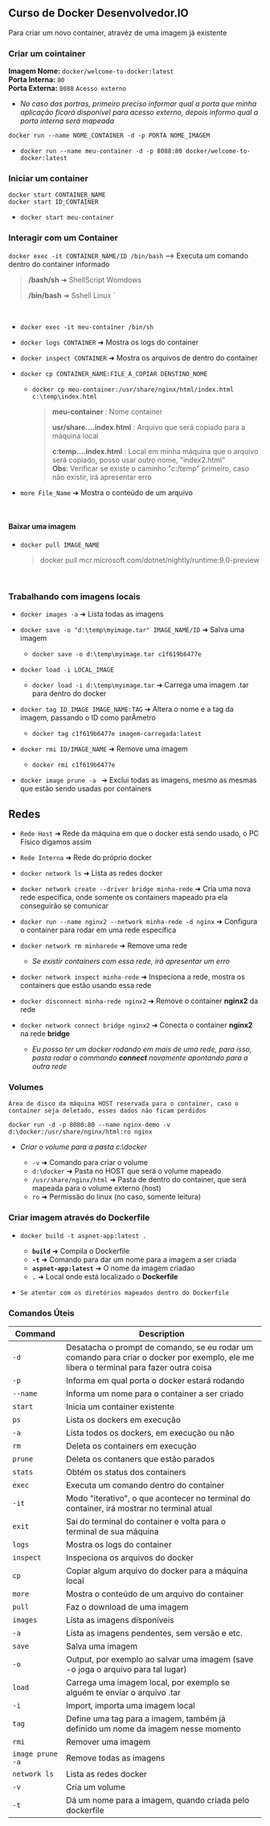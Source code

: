 ## Curso de Docker  Desenvolvedor.IO

Para criar um novo container, atravéz de uma imagem já existente

### Criar um cointainer

**Imagem Nome:** `docker/welcome-to-docker:latest` <br/>
**Porta Interna:** `80`<br/>
**Porta Externa:** `8088`  `Acesso externo` <br/>
* *No caso das portras, primeiro preciso informar qual a porta que minha aplicação ficará disponível para acesso externo, depois informo qual a porta interna será mapeada* <br/>

`docker run --name NOME_CONTAINER -d -p PORTA NOME_IMAGEM` <br/>
*   `docker run --name meu-container -d -p 8088:80 docker/welcome-to-docker:latest`


### Iniciar um container

`docker start CONTAINER_NAME`<br/>
`docker start ID_CONTAINER`
*   `docker start meu-container`


### Interagir com um Container

`docker exec -it CONTAINER_NAME/ID /bin/bash` --> Executa um comando dentro do container informado
 > **/bash/sh**  ➜ ShellScript Womdows
 >
 > **/bin/bash** ➜ Sshell Linux
`
<br/>

* `docker exec -it meu-container /bin/sh`
* `docker logs CONTAINER`  ➜ Mostra os logs do container
* `docker inspect CONTAINER` ➜ Mostra os arquivos de dentro do container

* `docker cp CONTAINER_NAME:FILE_A_COPIAR DENSTINO_NOME`
    *  `docker cp meu-container:/usr/share/nginx/html/index.html c:\temp\index.html`
        > **meu-container** : Nome container
        >
        > **usr/share....index.html** : Arquivo que será copiado para a máquina local
        >
        > **c:temp....index.html** : Local em minha máquina que o arquivo será copiado, posso usar outro nome, "index2.html"  
        > **Obs**: Verificar se existe o caminho "c:/temp" primeiro, caso não existir, irá apresentar erro
* `more File_Name` ➜ Mostra o conteúdo de um arquivo

<br/>

#### Baixar uma imagem
* `docker pull IMAGE_NAME`
    >  docker pull mcr.microsoft.com/dotnet/nightly/runtime:9.0-preview

<br/>

### Trabalhando com imagens locais
* `docker images -a` ➜ Lista todas as imagens
* `docker save -o "d:\temp\myimage.tar" IMAGE_NAME/ID` ➜ Salva uma imagem <br/>
    * `docker save -o d:\temp\myimage.tar c1f619b6477e` 

* `docker load -i LOCAL_IMAGE `
    * `docker load -i d:\temp\myimage.tar`  ➜ Carrega uma imagem .tar para dentro do docker     

* `docker tag ID_IMAGE IMAGE_NAME:TAG` ➜ Altera o nome e a tag da imagem, passando o ID como parÂmetro
    *  `docker tag c1f619b6477e imagem-carregada:latest`

* `docker rmi ID/IMAGE_NAME` ➜ Remove uma imagem
    * `docker rmi c1f619b6477e`
* `docker image prune -a ` ➜ Exclui todas as imagens, mesmo as mesmas que estão sendo usadas por containers
    


## Redes

* `Rede Host` ➜ Rede da máquina em que o docker está sendo usado, o PC Físico digamos assim

* `Rede Interna` ➜ Rede do próprio docker

* `docker network ls` ➜ Lista as redes docker

* `docker network create --driver bridge minha-rede` ➜ Cria uma nova rede específica, onde somente os containers mapeado pra ela conseguirão se comunicar

* `docker run --name nginx2 --network minha-rede -d nginx` ➜ Configura o container para rodar em uma rede específica

* `docker network rm minharede` ➜ Remove uma rede 
    *   *Se existir containers com essa rede, irá apresentar um erro*

* `docker network inspect minha-rede` ➜ Inspeciona a rede, mostra os containers que estão usando essa rede

* `docker disconnect minha-rede nginx2` ➜ Remove o container **nginx2** da rede

* `docker network connect bridge nginx2` ➜ Conecta o container **nginx2** na rede **bridge**
    * *Eu posso ter um docker rodando em mais de uma rede, para isso, pasta rodar o commando **connect** novamente apontando para a outra rede*


### Volumes
 `Área de disco da máquina HOST reservada para o container, caso o  container seja deletado, esses dados não ficam perdidos`

`docker run -d -p 8080:80 --name nginx-demo -v d:\docker:/usr/share/nginx/html:ro nginx` <br/>
* *Criar o volume para a pasta c:\docker*

    * `-v` ➜ Comando para criar o volume<br/>
    * `d:\docker` ➜ Pasta no HOST que será o volume mapeado<br/>
    * `/usr/share/nginx/html` ➜ Pasta de dentro do container, que será mapeada para o volume externo (host)
    * `ro` ➜ Permissão do linux (no caso, somente leitura)

    

### Criar imagem através do Dockerfile  
* `docker build -t aspnet-app:latest .`
    * **`build`** ➜ Compila o Dockerfile
    * **`-t`** ➜ Comando para dar um nome para a imagem a ser criada
    * **`aspnet-app:latest`** ➜ O nome da imagem criadao
    * **`.`** ➜ Local onde está localizado o **Dockerfile**

* `Se atentar com os diretórios mapeados dentro do Dockerfile`

### Comandos Úteis

| Command           | Description                                           |
| --------               | ---                                                   |
| `-d`              | Desatacha o prompt de comando, se eu rodar um comando para criar o docker por exemplo, ele me libera o terminal para fazer outra coisa |
| `-p`        | Informa em qual porta o docker estará rodando |
| `--name`    | Informa um nome para o container a ser criado |
| `start`     | Inicia um container existente|
| `ps`        | Lista os dockers em execução |
| `-a`        | Lista todos os dockers, em execução ou não |
| `rm`        | Deleta os containers em execução |
| `prune`     | Deleta os contaners que estão parados |
| `stats`     | Obtém os status dos containers |
| `exec`      | Executa um comando dentro do container |
| `-it `      | Modo "iterativo", o que acontecer no terminal do container, irá mostrar no terminal atual |
| `exit`      | Sai do terminal do container e volta para o terminal de sua máquina|
| `logs`      | Mostra os logs do container |
| `inspect`   | Inspeciona os arquivos do docker |
| `cp`        | Copiar algum arquivo do docker para a máquina local|
| `more`      | Mostra o conteúdo de um arquivo do container|
| `pull `     | Faz o download de uma imagem |
| `images`    | Lista as imagens disponíveis |
| `-a`        | Lista as imagens pendentes, sem versão e etc. |
| `save`      | Salva uma imagem |
| `-o`        | Output, por exemplo ao salvar uma imagem (save -o joga o arquivo para tal lugar) |
| `load`      | Carrega uma imagem local, por exemplo se alguém te enviar o arquivo .tar|
| `-i`        | Import, importa uma imagem local |
| `tag`       | Define uma tag para a imagem, também já definido um nome da imagem nesse momento |
| `rmi`       | Remover uma imagem |
| `image prune -a` | Remove todas as imagens |
| `network ls`| Lista as redes docker |
| `-v`        | Cria um volume  |
| `-t`        | Dá um nome para a imagem, quando criada pelo dockerfile

